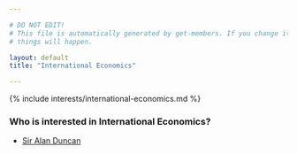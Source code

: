 ```yaml
---

# DO NOT EDIT!
# This file is automatically generated by get-members. If you change it, bad
# things will happen.

layout: default
title: "International Economics"

---
```


{% include interests/international-economics.md %}

### Who is interested in International Economics?


* [Sir Alan Duncan](members/sir-alan-duncan.html)
